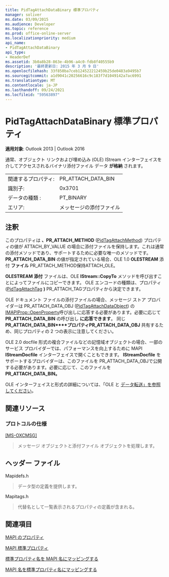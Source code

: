 ```yaml
---
title: PidTagAttachDataBinary 標準プロパティ
manager: soliver
ms.date: 03/09/2015
ms.audience: Developer
ms.topic: reference
ms.prod: office-online-server
ms.localizationpriority: medium
api_name:
- PidTagAttachDataBinary
api_type:
- HeaderDef
ms.assetid: 3b0a8b28-863e-4b96-a4c0-fdb8f40555b9
description: '最終更新日: 2015 年 3 月 9 日'
ms.openlocfilehash: 33f850ba7ceb124522212459b25de0483a9495b7
ms.sourcegitcommit: a1d9041c20256616c9c183f7d1049142a7ac6991
ms.translationtype: MT
ms.contentlocale: ja-JP
ms.lasthandoff: 09/24/2021
ms.locfileid: "59563897"
---
```

# <a name="pidtagattachdatabinary-canonical-property"></a>PidTagAttachDataBinary 標準プロパティ

  
  
**適用対象**: Outlook 2013 | Outlook 2016 
  
通常、オブジェクト リンクおよび埋め込み (OLE) IStream インターフェイスを介してアクセスされるバイナリ添付ファイル データ **が格納** されます。 
  
|||
|:-----|:-----|
|関連するプロパティ:  <br/> |PR_ATTACH_DATA_BIN  <br/> |
|識別子:  <br/> |0x3701  <br/> |
|データの種類 :   <br/> |PT_BINARY  <br/> |
|エリア:  <br/> |メッセージの添付ファイル  <br/> |
   
## <a name="remarks"></a>注釈

このプロパティは **、PR_ATTACH_METHOD** ([PidTagAttachMethod](pidtagattachmethod-canonical-property.md)) プロパティの値が ATTACH_BY_VALUE の場合に添付ファイルを保持します。これは通常の添付メソッドであり、サポートするために必要な唯一のメソッドです。 **PR_ATTACH_DATA_BIN** の値が指定されている場合、OLE 1.0 **OLESTREAM** 添付 **ファイル** PR_ATTACH_METHOD保持ATTACH_OLE。 
  
 **OLESTREAM 添付** ファイルは、OLE **IStream::CopyTo** メソッドを呼び出すことによってファイルにコピーできます。 OLE エンコードの種類は、プロパティ ([PidTagAttachTag](pidtagattachtag-canonical-property.md) **)** PR_ATTACH_TAGプロパティから決定できます。 
  
OLE ドキュメント ファイルの添付ファイルの場合、メッセージ ストア プロバイダーは PR_ATTACH_DATA_OBJ ([PidTagAttachDataObject](pidtagattachdataobject-canonical-property.md)) の [IMAPIProp::OpenProperty](imapiprop-openproperty.md)呼び出しに応答する必要があります。必要に応じて **PR_ATTACH_DATA_BIN** の呼び出し **に応答できます**。 同じ **PR_ATTACH_DATA_BIN****プロパティPR_ATTACH_DATA_OBJ** 共有するため、同じプロパティの 2 つの表示に注意してください。 
  
OLE 2.0 docfile 形式の複合ファイルなどの記憶域オブジェクトの場合、一部のサービス プロバイダーでは、パフォーマンスを向上するために MAPI **IStreamDocfile** インターフェイスで開くこともできます。 **IStreamDocfile** をサポートするプロバイダーは、このファイルを PR_ATTACH_DATA_OBJで公開する必要があります。必要に応じて、このファイルを **PR_ATTACH_DATA_BIN。** 
  
OLE インターフェイスと形式の詳細については、「OLE と [データ転送」を参照してください](https://msdn.microsoft.com/library/d4a57956-37ba-44ca-8efc-bf617ad5e77b.aspx)。 
  
## <a name="related-resources"></a>関連リソース

### <a name="protocol-specifications"></a>プロトコルの仕様

[[MS-OXCMSG]](https://msdn.microsoft.com/library/7fd7ec40-deec-4c06-9493-1bc06b349682%28Office.15%29.aspx)
  
> メッセージ オブジェクトと添付ファイル オブジェクトを処理します。
    
## <a name="header-files"></a>ヘッダー ファイル

Mapidefs.h
  
> データ型の定義を提供します。
    
Mapitags.h
  
> 代替名として一覧表示されるプロパティの定義が含まれる。
    
## <a name="see-also"></a>関連項目



[MAPI のプロパティ](mapi-properties.md)
  
[MAPI 標準プロパティ](mapi-canonical-properties.md)
  
[標準プロパティ名を MAPI 名にマッピングする](mapping-canonical-property-names-to-mapi-names.md)
  
[MAPI 名を標準プロパティ名にマッピングする](mapping-mapi-names-to-canonical-property-names.md)

